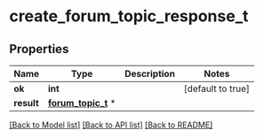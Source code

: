 # create_forum_topic_response_t

## Properties
Name | Type | Description | Notes
------------ | ------------- | ------------- | -------------
**ok** | **int** |  | [default to true]
**result** | [**forum_topic_t**](forum_topic.md) \* |  | 

[[Back to Model list]](../README.md#documentation-for-models) [[Back to API list]](../README.md#documentation-for-api-endpoints) [[Back to README]](../README.md)


